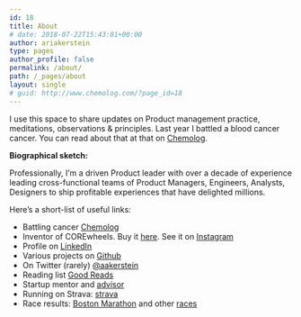 ```yaml
---
id: 18
title: About
# date: 2018-07-22T15:43:01+00:00
author: ariakerstein
type: pages
author_profile: false
permalink: /about/
path: /_pages/about
layout: single
# guid: http://www.chemolog.com/?page_id=18
---
```


I use this space to share updates on Product management practice, meditations, observations & principles. Last year I battled a blood cancer cancer. You can read about that at that on <a href="http://www.chemolog.com/">Chemolog</a>.

<strong>Biographical sketch:</strong>

Professionally, I’m a driven Product leader with over a decade of experience leading cross-functional teams of Product Managers, Engineers, Analysts, Designers to ship profitable experiences that have delighted millions.

<span style="font-size: inherit;">Here’s a short-list of useful links:</span>
<ul>
	<li>Battling cancer <a href="http://www.chemolog.com/">Chemolog</a></li>
	<li>Inventor of COREwheels. Buy it <a href="https://www.amazon.com/SKLZ-Wheels-Dynamic-Strength-Trainer/dp/B00C81JUS2">here</a>. See it on <a href="https://www.instagram.com/explore/tags/corewheels/">Instagram</a></li>
	<li>Profile on <a href="https://www.linkedin.com/in/ariakerstein">LinkedIn</a></li>
	<li>Various projects on <a href="https://github.com/ariakerstein">Github</a></li>
	<li>On Twitter (rarely) <a href="https://twitter.com/aakerstein" target="_blank" rel="noopener noreferrer">@aakerstein</a></li>
	<li>Reading list <a href="https://www.goodreads.com/user/show/59584576-ari-akerstein">Good Reads</a></li>
	<li>Startup mentor and <a href="http://www.about.greatnonprofits.org/advisory-board">advisor</a></li>
	<li>Running on Strava: <a href="https://www.strava.com/athletes/6974948">strava</a></li>
	<li>Race results: <a href="http://registration.baa.org/cfm_Archive/iframe_ArchiveSearch.cfm?mode=results&RequestTimeout=600&snap=66622361&" target="_blank" rel="noopener noreferrer">Boston Marathon</a> and other <a href="https://www.runraceresults.com/Secure/RaceResults.cfm?ID=RCLF2016">races</a></li>
</ul>